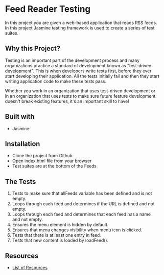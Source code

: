 # Feed Reader Testing

In this project you are given a web-based application that reads RSS feeds. In this project Jasmine testing framework is used to create a series of test suites.

## Why this Project?

Testing is an important part of the development process and many organizations practice a standard of development known as "test-driven development". This is when developers write tests first, before they ever start developing their application. All the tests initially fail and then they start writing application code to make these tests pass.

Whether you work in an organization that uses test-driven development or in an organization that uses tests to make sure future feature development doesn't break existing features, it's an important skill to have!

## Built with

* Jasmine

## Installation

* Clone the project from Github
* Open index.html file from your browser
* Test suites are at the bottom of the Feeds

## The Tests

1. Tests to make sure that allFeeds variable has been defined and is not empty.
2. Loops through each feed and determines if the URL is defined and not empty.
3. Loops through each feed and determines that each feed has a name and not empty.
4. Ensures the menu element is hidden by default.
5. Ensures that menu changes visibility when menu icon is clicked.
6. Tests that there is at least one entry in feed.
7. Tests that new content is loaded by loadFeed().

## Resources

* [List of Resources](https://www.diigo.com/outliner/fjsk23/Udacity-Feed-Reader-Testing-(project-%234)?key=i5xqspbzvg)
